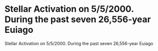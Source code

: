# Stellar Activation on 5/5/2000. During the past seven 26,556-year Euiago

Stellar Activation on 5/5/2000. During the past seven 26,556-year Euiago